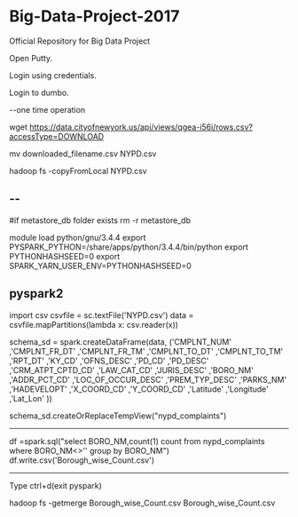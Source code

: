 # Big-Data-Project-2017
 Official Repository for Big Data Project

Open Putty.

Login using credentials.

Login to dumbo.

--one time operation

wget https://data.cityofnewyork.us/api/views/qgea-i56i/rows.csv?accessType=DOWNLOAD

mv downloaded_filename.csv NYPD.csv

hadoop fs -copyFromLocal NYPD.csv

--
--------------------------------------

#if metastore_db folder exists 
rm -r metastore_db

module load python/gnu/3.4.4 export PYSPARK_PYTHON=/share/apps/python/3.4.4/bin/python export PYTHONHASHSEED=0 export SPARK_YARN_USER_ENV=PYTHONHASHSEED=0

pyspark2
----------------------------------------

import csv csvfile = sc.textFile('NYPD.csv') data = csvfile.mapPartitions(lambda x: csv.reader(x))

schema_sd = spark.createDataFrame(data, ('CMPLNT_NUM' ,'CMPLNT_FR_DT' ,'CMPLNT_FR_TM' ,'CMPLNT_TO_DT' ,'CMPLNT_TO_TM' ,'RPT_DT' ,'KY_CD' ,'OFNS_DESC' ,'PD_CD' ,'PD_DESC' ,'CRM_ATPT_CPTD_CD' ,'LAW_CAT_CD' ,'JURIS_DESC' ,'BORO_NM' ,'ADDR_PCT_CD' ,'LOC_OF_OCCUR_DESC' ,'PREM_TYP_DESC' ,'PARKS_NM' ,'HADEVELOPT' ,'X_COORD_CD' ,'Y_COORD_CD' ,'Latitude' ,'Longitude' ,'Lat_Lon' ))

schema_sd.createOrReplaceTempView("nypd_complaints")

-----------------------------------------

df =spark.sql("select BORO_NM,count(1) count from nypd_complaints where BORO_NM<>'' group by BORO_NM") df.write.csv('Borough_wise_Count.csv')

------------------------------------------

Type ctrl+d(exit pyspark)

hadoop fs -getmerge Borough_wise_Count.csv Borough_wise_Count.csv
